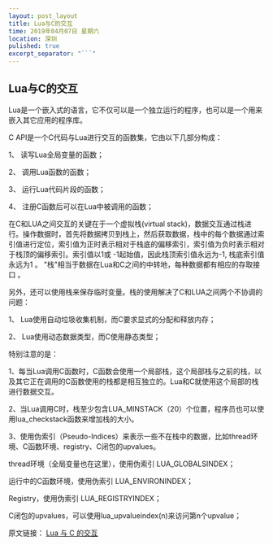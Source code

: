 ```yaml
---
layout: post_layout
title: Lua与C的交互
time: 2019年04月07日 星期六
location: 深圳
pulished: true
excerpt_separator: "```"
---
```


## Lua与C的交互

Lua是一个嵌入式的语言，它不仅可以是一个独立运行的程序，也可以是一个用来嵌入其它应用的程序库。

C API是一个C代码与Lua进行交互的函数集，它由以下几部分构成：

1、  读写Lua全局变量的函数；

2、  调用Lua函数的函数；

3、  运行Lua代码片段的函数；

4、  注册C函数后可以在Lua中被调用的函数；

 
在C和LUA之间交互的关键在于一个虚拟栈(virtual stack)，数据交互通过栈进行。操作数据时，首先将数据拷贝到栈上，然后获取数据，栈中的每个数据通过索引值进行定位，索引值为正时表示相对于栈底的偏移索引，索引值为负时表示相对于栈顶的偏移索引。索引值以1或 -1起始值，因此栈顶索引值永远为-1, 栈底索引值永远为1 。 "栈"相当于数据在Lua和C之间的中转地，每种数据都有相应的存取接口 。

另外，还可以使用栈来保存临时变量。栈的使用解决了C和LUA之间两个不协调的问题：

1、  Lua使用自动垃圾收集机制，而C要求显式的分配和释放内存；

2、  Lua使用动态数据类型，而C使用静态类型；

 

特别注意的是：

1、每当Lua调用C函数时，C函数会使用一个局部栈，这个局部栈与之前的栈，以及其它正在调用的C函数使用的栈都是相互独立的。Lua和C就使用这个局部的栈进行数据交互。

2、当Lua调用C时，栈至少包含LUA_MINSTACK（20）个位置，程序员也可以使用lua_checkstack函数来增加栈的大小。

3、使用伪索引（Pseudo-Indices）来表示一些不在栈中的数据，比如thread环境、C函数环境、registry、C闭包的upvalues。

thread环境（全局变量也在这里），使用伪索引 LUA_GLOBALSINDEX；

运行中的C函数环境，使用伪索引 LUA_ENVIRONINDEX；

Registry，使用伪索引 LUA_REGISTRYINDEX；

C闭包的upvalues，可以使用lua_upvalueindex(n)来访问第n个upvalue；


原文链接：
[Lua 与 C 的交互](https://www.cnblogs.com/chenny7/p/3993456.html)

